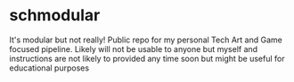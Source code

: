 # schmodular
It's modular but not really! Public repo for my personal Tech Art and Game focused pipeline. Likely will not be usable to anyone but myself and instructions are not likely to provided any time soon but might be useful for educational purposes
